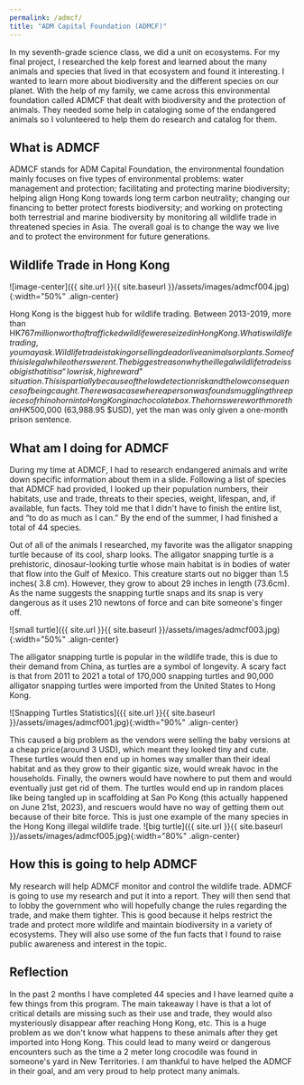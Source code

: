 ```yaml
---
permalink: /admcf/
title: "ADM Capital Foundation (ADMCF)"
---
```


In my seventh-grade science class, we did a unit on ecosystems. For my final project, I researched the kelp forest and learned about the many animals and species that lived in that ecosystem and found it interesting. I wanted to learn more about biodiversity and the different species on our planet. With the help of my family, we came across this environmental foundation called ADMCF that dealt with biodiversity and the protection of animals. They needed some help in cataloging some of the endangered animals so I volunteered to help them do research and catalog for them.

## What is ADMCF

ADMCF stands for ADM Capital Foundation, the environmental foundation mainly focuses on five types of environmental problems: water management and protection; facilitating and protecting marine biodiversity; helping align Hong Kong towards long term carbon neutrality; changing our financing to better protect forests biodiversity; and working on protecting both terrestrial and marine biodiversity by monitoring all wildlife trade in threatened species in Asia. The overall goal is to change the way we live and to protect the environment for future generations.

## Wildlife Trade in Hong Kong

![image-center]({{ site.url }}{{ site.baseurl }}/assets/images/admcf004.jpg){:width="50%" .align-center}

<!-- <figure style="height: 36px" class="align-center">
  <img src="{{ site.url }}{{ site.baseurl }}/assets/images/admcf004.jpg" alt="">
  <figcaption>big turtle</figcaption>
</figure>  -->

Hong Kong is the biggest hub for wildlife trading. Between 2013-2019, more than HK$767 million worth of trafficked wildlife were seized in Hong Kong. What is wildlife trading, you may ask. Wildlife trade is taking or selling dead or live animals or plants. Some of this is legal while others werent. The biggest reason why the illegal wildlife trade is so big is that it is a “low risk, high reward” situation. This is partially because of the low detection risk and the low consequences of being caught. There was a case where a person was found smuggling three pieces of rhino horn into Hong Kong in a chocolate box. The horns were worth more than HK$500,000 (63,988.95 $USD), yet the man was only given a one-month prison sentence.

## What am I doing for ADMCF

During my time at ADMCF, I had to research endangered animals and write down specific information about them in a slide. Following a list of species that ADMCF had provided, I looked up their population numbers, their habitats, use and trade, threats to their species, weight, lifespan, and, if available, fun facts. They told me that I didn't have to finish the entire list, and “to do as much as I can.” By the end of the summer, I had finished a total of 44 species.

Out of all of the animals I researched, my favorite was the alligator snapping turtle because of its cool, sharp looks. The alligator snapping turtle is a prehistoric, dinosaur-looking turtle whose main habitat is in bodies of water that flow into the Gulf of Mexico. This creature starts out no bigger than 1.5 inches( 3.8 cm). However, they grow to about 29 inches in length (73.6cm). As the name suggests the snapping turtle snaps and its snap is very dangerous as it uses 210 newtons of force and can bite someone's finger off.

![small turtle]({{ site.url }}{{ site.baseurl }}/assets/images/admcf003.jpg){:width="50%" .align-center}

The alligator snapping turtle is popular in the wildlife trade, this is due to their demand from China, as turtles are a symbol of longevity. A scary fact is that from 2011 to 2021 a total of 170,000 snapping turtles and 90,000 alligator snapping turtles were imported from the United States to Hong Kong.

![Snapping Turtles Statistics]({{ site.url }}{{ site.baseurl }}/assets/images/admcf001.jpg){:width="90%" .align-center}

This caused a big problem as the vendors were selling the baby versions at a cheap price(around 3 USD), which meant they looked tiny and cute. These turtles would then end up in homes way smaller than their ideal habitat and as they grow to their gigantic size, would wreak havoc in the households. Finally, the owners would have nowhere to put them and would eventually just get rid of them. The turtles would end up in random places like being tangled up in scaffolding at San Po Kong (this actually happened on June 21st, 2023), and rescuers would have no way of getting them out because of their bite force. This is just one example of the many species in the Hong Kong illegal wildlife trade. 
![big turtle]({{ site.url }}{{ site.baseurl }}/assets/images/admcf005.jpg){:width="80%" .align-center}

## How this is going to help ADMCF

My research will help ADMCF monitor and control the wildlife trade. ADMCF is going to use my research and put it into a report. They will then send that to lobby the government who will hopefully change the rules regarding the trade, and make them tighter. This is good because it helps restrict the trade and protect more wildlife and maintain biodiversity in a variety of ecosystems. They will also use some of the fun facts that I found to raise public awareness and interest in the topic.

## Reflection

In the past 2 months I have completed 44 species and I have learned quite a few things from this program. The main takeaway I have is that a lot of critical details are missing such as their use and trade, they would also mysteriously disappear after reaching Hong Kong, etc. This is a huge problem as we don't know what happens to these animals after they get imported into Hong Kong. This could lead to many weird or dangerous encounters such as the time a 2 meter long crocodile was found in someone's yard in New Territories. I am thankful to have helped the ADMCF in their goal, and am very proud to help protect many animals.
